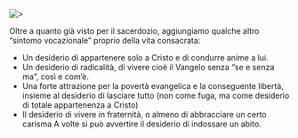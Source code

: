 
![>](http://vocazione.altervista.org/hosted-images/c3.jpg)

Oltre a quanto già visto per il sacerdozio, aggiungiamo qualche altro “sintomo vocazionale” proprio della vita consacrata:

- Un desiderio di appartenere solo a Cristo e di condurre anime a lui.
- Un desiderio di radicalità, di vivere cioè il Vangelo senza “se e senza ma”, così e com’è.
- Una forte attrazione per la povertà evangelica e la conseguente libertà, insieme al desiderio di lasciare tutto (non come fuga, ma come desiderio di totale appartenenza a Cristo)
- Il desiderio di vivere in fraternità, o almeno di abbracciare un certo carisma A volte si può avvertire il desiderio di indossare un abito.


